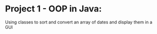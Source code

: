 # Project 1 - OOP in Java:
Using classes to sort and convert an array of dates and display them in a GUI
